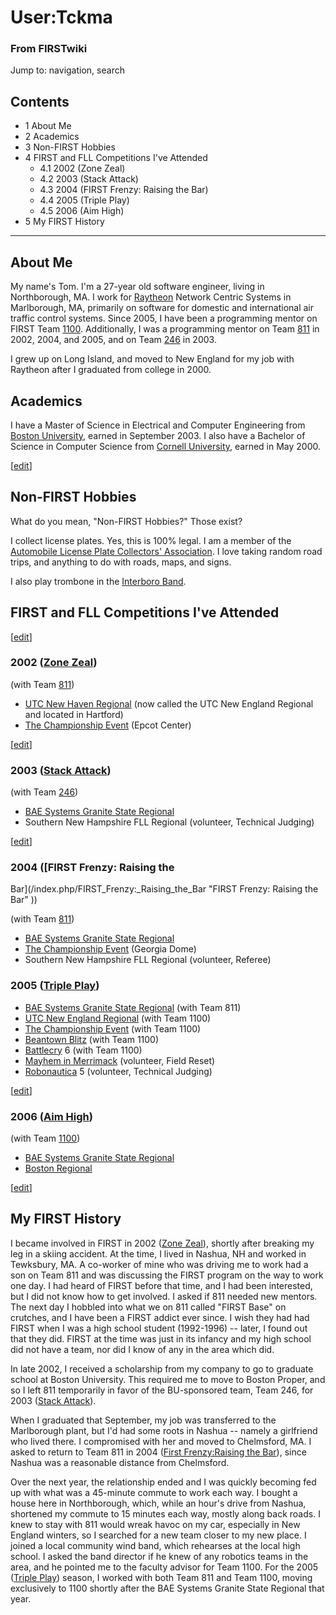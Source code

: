 # User:Tckma

### From FIRSTwiki

Jump to: navigation, search

## Contents

  * 1 About Me
  * 2 Academics
  * 3 Non-FIRST Hobbies
  * 4 FIRST and FLL Competitions I've Attended
    * 4.1 2002 (Zone Zeal)
    * 4.2 2003 (Stack Attack)
    * 4.3 2004 (FIRST Frenzy: Raising the Bar)
    * 4.4 2005 (Triple Play)
    * 4.5 2006 (Aim High)
  * 5 My FIRST History  
---  
  

## About Me

My name's Tom. I'm a 27-year old software engineer, living in Northborough,
MA. I work for [Raytheon](http://www.raytheon.com "http://www.raytheon.com" )
Network Centric Systems in Marlborough, MA, primarily on software for domestic
and international air traffic control systems. Since 2005, I have been a
programming mentor on FIRST Team [1100](/index.php/1100 "1100" ).
Additionally, I was a programming mentor on Team [811](/index.php/811 "811" )
in 2002, 2004, and 2005, and on Team [246](/index.php/246 "246" ) in 2003.

I grew up on Long Island, and moved to New England for my job with Raytheon
after I graduated from college in 2000.


## Academics

I have a Master of Science in Electrical and Computer Engineering from [Boston
University](http://www.bu.edu "http://www.bu.edu" ), earned in September 2003.
I also have a Bachelor of Science in Computer Science from [Cornell
University](http://www.cornell.edu "http://www.cornell.edu" ), earned in May
2000.

[[edit](/index.php?title=User:Tckma&action=edit&section=3 "Edit section: Non-
FIRST Hobbies" )]

## Non-FIRST Hobbies

What do you mean, "Non-FIRST Hobbies?" Those exist?

I collect license plates. Yes, this is 100% legal. I am a member of the
[Automobile License Plate Collectors' Association](http://www.alpca.org
"http://www.alpca.org" ). I love taking random road trips, and anything to do
with roads, maps, and signs.

I also play trombone in the [Interboro Band](http://www.interboroband.org
"http://www.interboroband.org" ).


## FIRST and FLL Competitions I've Attended

[[edit](/index.php?title=User:Tckma&action=edit&section=5 "Edit section: 2002
\(Zone Zeal\)" )]

### 2002 ([Zone Zeal](/index.php/Zone_Zeal "Zone Zeal" ))

(with Team [811](/index.php/811 "811" ))

  * [UTC New Haven Regional](/index.php/UTC_Regional "UTC Regional" ) (now called the UTC New England Regional and located in Hartford) 
  * [The Championship Event](/index.php/The_Championship_Event "The Championship Event" ) (Epcot Center) 

[[edit](/index.php?title=User:Tckma&action=edit&section=6 "Edit section: 2003
\(Stack Attack\)" )]

### 2003 ([Stack Attack](/index.php/Stack_Attack "Stack Attack" ))

(with Team [246](/index.php/246 "246" ))

  * [BAE Systems Granite State Regional](/index.php/BAE_Regional "BAE Regional" )
  * Southern New Hampshire FLL Regional (volunteer, Technical Judging) 

[[edit](/index.php?title=User:Tckma&action=edit&section=7 "Edit section: 2004
\(FIRST Frenzy: Raising the Bar\)" )]

### 2004 ([FIRST Frenzy: Raising the
Bar](/index.php/FIRST_Frenzy:_Raising_the_Bar "FIRST Frenzy: Raising the Bar"
))

(with Team [811](/index.php/811 "811" ))

  * [BAE Systems Granite State Regional](/index.php/BAE_Regional "BAE Regional" )
  * [The Championship Event](/index.php/The_Championship_Event "The Championship Event" ) (Georgia Dome) 
  * Southern New Hampshire FLL Regional (volunteer, Referee) 


### 2005 ([Triple Play](/index.php/Triple_Play "Triple Play" ))

  * [BAE Systems Granite State Regional](/index.php/BAE_Regional "BAE Regional" ) (with Team 811) 
  * [UTC New England Regional](/index.php/UTC_Regional "UTC Regional" ) (with Team 1100) 
  * [The Championship Event](/index.php/The_Championship_Event "The Championship Event" ) (with Team 1100) 
  * [Beantown Blitz](/index.php/Beantown_Blitz "Beantown Blitz" ) (with Team 1100) 
  * [Battlecry](/index.php/Battlecry "Battlecry" ) 6 (with Team 1100) 
  * [Mayhem in Merrimack](/index.php/Mayhem_in_Merrimack "Mayhem in Merrimack" ) (volunteer, Field Reset) 
  * [Robonautica](/index.php?title=Robonautica&action=edit "Robonautica" ) 5 (volunteer, Technical Judging) 

[[edit](/index.php?title=User:Tckma&action=edit&section=9 "Edit section: 2006
\(Aim High\)" )]

### 2006 ([Aim High](/index.php/Aim_High "Aim High" ))

(with Team [1100](/index.php/1100 "1100" ))

  * [BAE Systems Granite State Regional](/index.php/BAE_Regional "BAE Regional" )
  * [Boston Regional](/index.php/Boston_Regional "Boston Regional" )

[[edit](/index.php?title=User:Tckma&action=edit&section=10 "Edit section: My
FIRST History" )]

## My FIRST History

I became involved in FIRST in 2002 ([Zone Zeal](/index.php/Zone_Zeal "Zone
Zeal" )), shortly after breaking my leg in a skiing accident. At the time, I
lived in Nashua, NH and worked in Tewksbury, MA. A co-worker of mine who was
driving me to work had a son on Team 811 and was discussing the FIRST program
on the way to work one day. I had heard of FIRST before that time, and I had
been interested, but I did not know how to get involved. I asked if 811 needed
new mentors. The next day I hobbled into what we on 811 called "FIRST Base" on
crutches, and I have been a FIRST addict ever since. I wish they had had FIRST
when I was a high school student (1992-1996) -- later, I found out that they
did. FIRST at the time was just in its infancy and my high school did not have
a team, nor did I know of any in the area which did.

In late 2002, I received a scholarship from my company to go to graduate
school at Boston University. This required me to move to Boston Proper, and so
I left 811 temporarily in favor of the BU-sponsored team, Team 246, for 2003
([Stack Attack](/index.php/Stack_Attack "Stack Attack" )).

When I graduated that September, my job was transferred to the Marlborough
plant, but I'd had some roots in Nashua -- namely a girlfriend who lived
there. I compromised with her and moved to Chelmsford, MA. I asked to return
to Team 811 in 2004 ([First Frenzy:Raising the
Bar](/index.php?title=First_Frenzy:Raising_the_Bar&action=edit "First
Frenzy:Raising the Bar" )), since Nashua was a reasonable distance from
Chelmsford.

Over the next year, the relationship ended and I was quickly becoming fed up
with what was a 45-minute commute to work each way. I bought a house here in
Northborough, which, while an hour's drive from Nashua, shortened my commute
to 15 minutes each way, mostly along back roads. I knew to stay with 811 would
wreak havoc on my car, especially in New England winters, so I searched for a
new team closer to my new place. I joined a local community wind band, which
rehearses at the local high school. I asked the band director if he knew of
any robotics teams in the area, and he pointed me to the faculty advisor for
Team 1100. For the 2005 ([Triple Play](/index.php/Triple_Play "Triple Play" ))
season, I worked with both Team 811 and Team 1100, moving exclusively to 1100
shortly after the BAE Systems Granite State Regional that year.

